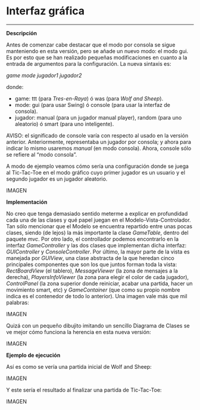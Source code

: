 <!--Creado por Jonathan Carrero -->

**Interfaz gráfica**
==============
----------

**Descripción**

Antes de comenzar cabe destacar que el modo por consola se sigue manteniendo en esta versión, pero se añade un nuevo modo: el modo gui. Es por esto que se han realizado pequeñas modificaciones en cuanto a la entrada de argumentos para la configuración. La nueva sintaxis es:

*game mode jugador1 jugador2*

donde:

- game: ttt (para *Tres-en-Raya*) ó was (para *Wolf and Sheep*).
- mode: gui (para usar Swing) ó console (para usar la interfaz de consola).
- jugador: manual (para un jugador manual player), random (para uno aleatorio) ó smart (para uno inteligente).

AVISO: el significado de console varía con respecto al usado en la versión anterior. Anteriormente, representaba un jugador por consola; y ahora para indicar lo mismo usaremos *manual* (en modo consola). Ahora, console sólo se refiere al “modo consola”.

A modo de ejemplo veamos cómo sería una configuración donde se juega al Tic-Tac-Toe en el modo gráfico cuyo primer jugador es un usuario y el segundo jugador es un jugador aleatorio.

IMAGEN

**Implementación**

No creo que tenga demasiado sentido meterme a explicar en profundidad cada una de las clases y qué papel juegan en el Modelo-Vista-Controlador. Tan sólo mencionar que el Modelo se encuentra repartido entre unas pocas clases, siendo (de lejos) la más importante la clase *GameTable*, dentro del paquete *mvc*. Por otro lado, el controllador podemos encontrarlo en la interfaz *GameController* y las dos clases que implementan dicha interfaz: *GUIController* y *ConsoleController*. Por último, la mayor parte de la vista es manejada por *GUIView*, una clase abstracta de la que heredan cinco principales componentes que son los que juntos forman toda la vista: *RectBoardView* (el tablero), *MessageViewer* (la zona de mensajes a la derecha), *PlayersInfoViewer* (la zona para elegir el color de cada jugador), *ControlPanel* (la zona superior donde reiniciar, acabar una partida, hacer un movimiento smart, etc) y *GameContainer* (que como su propio nombre indica es el contenedor de todo lo anterior). Una imagen vale más que mil palabras:

IMAGEN

Quizá con un pequeño dibujito imitando un sencillo Diagrama de Clases se ve mejor cómo funciona la herencia en esta nueva versión:

IMAGEN

**Ejemplo de ejecución**

Así es como se vería una partida inicial de Wolf and Sheep:

IMAGEN

Y este sería el resultado al finalizar una partida de Tic-Tac-Toe:

IMAGEN

